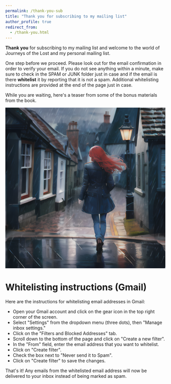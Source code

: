 ```yaml
---
permalink: /thank-you-sub
title: "Thank you for subscribing to my mailing list"
author_profile: true
redirect_from:
  - /thank-you.html
---
```


**Thank you** for subscribing to my mailing list and welcome to the world of Journeys of the Lost and my personal mailing list.

One step before we proceed. Please look out for the email confirmation in order to verify your email. If you do not see anything within a minute, make sure to check in the SPAM or JUNK folder just in case and if the email is there **whitelist** it by reporting that it is not a spam. Additional whitelisting instructions are provided at the end of the page just in case.

While you are waiting, here's a teaser from some of the bonus materials from the book.

<img src="/images/jotl/abigail.png" width="500">

# Whitelisting instructions (Gmail)

Here are the instructions for whitelisting email addresses in Gmail:

- Open your Gmail account and click on the gear icon in the top right corner of the screen.
- Select "Settings" from the dropdown menu (three dots), then "Manage inbox settings."
- Click on the "Filters and Blocked Addresses" tab.
- Scroll down to the bottom of the page and click on "Create a new filter".
- In the "From" field, enter the email address that you want to whitelist.
- Click on "Create filter".
- Check the box next to "Never send it to Spam".
- Click on "Create filter" to save the changes.

That's it! Any emails from the whitelisted email address will now be delivered to your inbox instead of being marked as spam.
